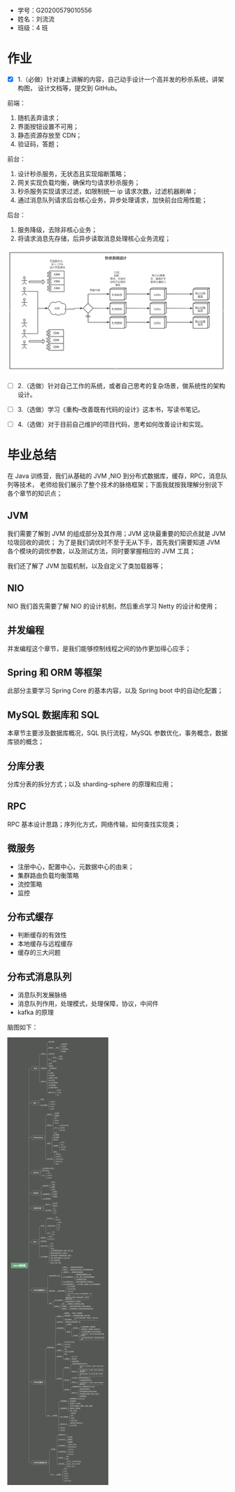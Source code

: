 - 学号：G20200579010556
- 姓名：刘流流
- 班级：4 班

# 作业

- [x] 1.（必做）针对课上讲解的内容，自己动手设计一个高并发的秒杀系统，讲架构图， 设计文档等，提交到 GitHub。

前端：

1. 随机丢弃请求；
2. 界面按钮设置不可用；
3. 静态资源存放至 CDN；
4. 验证码，答题；

前台：

1. 设计秒杀服务，无状态且实现熔断策略；
2. 网关实现负载均衡，确保均匀请求秒杀服务；
3. 秒杀服务实现请求过滤，如限制统一 ip 请求次数，过滤机器刷单；
4. 通过消息队列请求后台核心业务，异步处理请求，加快前台应用性能；

后台：

1. 服务降级，去除非核心业务；
2. 将请求消息先存储，后异步读取消息处理核心业务流程；

![](秒杀服务.PNG)

- [ ] 2.（选做）针对自己工作的系统，或者自己思考的复杂场景，做系统性的架构设计。

- [ ] 3.（选做）学习《重构–改善既有代码的设计》这本书，写读书笔记。

- [ ] 4.（选做）对于目前自己维护的项目代码，思考如何改善设计和实现。

# 毕业总结

在 Java 训练营，我们从基础的 JVM ,NIO 到分布式数据库，缓存，RPC，消息队列等技术，
老师给我们展示了整个技术的脉络框架；下面我就按我理解分别说下各个章节的知识点；

## JVM

我们需要了解到 JVM 的组成部分及其作用；JVM 这块最重要的知识点就是 JVM 垃圾回收的调优；
为了是我们调优时不至于无从下手，首先我们需要知道 JVM 各个模块的调优参数，以及测试方法，同时要掌握相应的 JVM
工具；

我们还了解了 JVM 加载机制，以及自定义了类加载器等；

## NIO

NIO 我们首先需要了解 NIO 的设计机制，然后重点学习 Netty 的设计和使用；

## 并发编程

并发编程这个章节，是我们能够控制线程之间的协作更加得心应手；

## Spring 和 ORM 等框架

此部分主要学习 Spring Core 的基本内容，以及 Spring boot 中的自动化配置；

## MySQL 数据库和 SQL

本章节主要涉及数据库概况，SQL 执行流程，MySQL 参数优化，事务概念，数据库锁的概念；

## 分库分表

分库分表的拆分方式；以及 sharding-sphere 的原理和应用；

## RPC

RPC 基本设计思路；序列化方式，网络传输，如何查找实现类；

## 微服务

- 注册中心，配置中心，元数据中心的由来；
- 集群路由负载均衡策略
- 流控策略
- 监控

## 分布式缓存

- 判断缓存的有效性
- 本地缓存与远程缓存
- 缓存的三大问题

## 分布式消息队列

- 消息队列发展脉络
- 消息队列作用，处理模式，处理保障，协议，中间件
- kafka 的原理

脑图如下：

![](Java训练营.png)